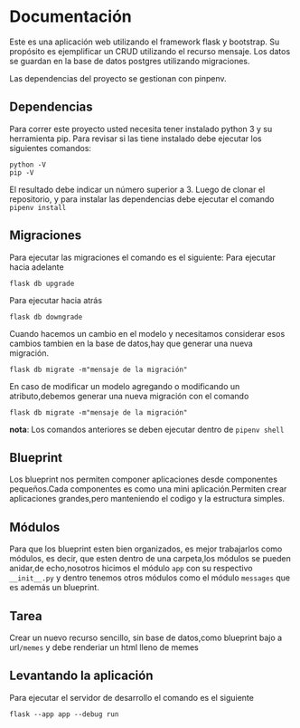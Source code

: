 # Documentación
Este es una aplicación web utilizando el framework flask y bootstrap. Su propósito es ejemplificar un CRUD utilizando el recurso mensaje.
Los datos se guardan en la base de datos postgres utilizando migraciones.

Las dependencias del proyecto se gestionan con pinpenv.

## Dependencias
Para correr este proyecto usted necesita tener instalado python 3 y su herramienta pip.
Para revisar si las tiene instalado debe ejecutar los siguientes comandos:

```
python -V
pip -V
```

El resultado debe indicar un número superior a 3.
Luego de clonar el repositorio, y para instalar las dependencias debe ejecutar el comando `pipenv install`

## Migraciones
Para ejecutar las migraciones el comando es el siguiente:
Para ejecutar hacia adelante
```
flask db upgrade
```

Para ejecutar hacia atrás
```
flask db downgrade
```

Cuando hacemos un cambio en el modelo y necesitamos considerar esos cambios tambien en la base de datos,hay que generar una nueva migración.

```
flask db migrate -m"mensaje de la migración"
```

En caso de modificar un modelo agregando o modificando un atributo,debemos generar una nueva migración con el comando

```
flask db migrate -m"mensaje de la migración"
```

**nota**: Los comandos anteriores se deben ejecutar dentro de `pipenv shell`

## Blueprint

Los blueprint nos permiten componer aplicaciones desde componentes pequeños.Cada
componentes es como una mini aplicación.Permiten crear aplicaciones grandes,pero manteniendo el codigo y la estructura simples.

## Módulos

Para que los blueprint esten bien organizados, es mejor trabajarlos como módulos, es decir, que esten dentro de una carpeta,los módulos se pueden anidar,de echo,nosotros hicimos el módulo `app` con su respectivo `__init__.py` y dentro tenemos otros módulos como el módulo `messages` que es además un blueprint.

## Tarea 
Crear un nuevo recurso sencillo, sin base de datos,como blueprint bajo a
url`/memes` y debe renderiar un html lleno de memes


## Levantando la aplicación
Para ejecutar el servidor de desarrollo el comando es el siguiente

```
flask --app app --debug run
```




